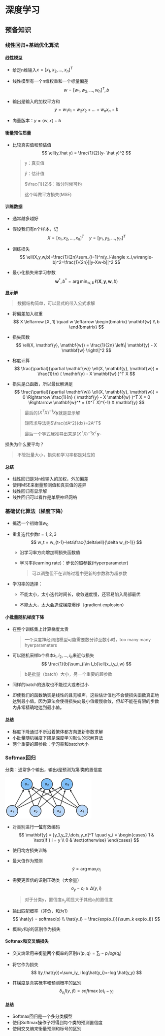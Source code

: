 # 深度学习

## 预备知识

### 线性回归+基础优化算法

#### 线性模型

- 给定n维输入$x = [x_1,x_2,\dots,x_n]^T$

- 线性模型有一个n维权重和一个标量偏差
  $$
  w = [w_1,w_2,\dots,w_n]^T,b
  $$

- 输出是输入的加权平方和
  $$
  y=w_1x_1+w_2x_2+\dots+w_nx_n+b
  $$

- 向量版本：$y=\langle w,x\rangle+b$

#### 衡量预估质量

- 比较真实值和预估值
  $$
  \ell(y,\hat y) = \frac{1}{2}(y- \hat y)^2
  $$

  > y：真实值
  >
  > $\hat y$：估计值
  >
  > $\frac{1}{2}$：微分时候可约
  >
  > 这个叫做平方损失(MSE)

#### 训练数据

- 通常越多越好

- 假设我们有n个样本，记
  $$
  X = [x_1,x_2,\dots,x_n]^T \quad y = [y_1,y_2,\dots,y_n]^T  
  $$

- 训练损失
  $$
  \ell(X,y,w,b)=\frac{1}{2n}\sum_{i=1}^n(y_i-\langle x_i,w\rangle-b)^2=\frac{1}{2n}||y-Xw-b||^2
  $$

- 最小化损失来学习参数
  $$
  \mathbf{w}^*, b^* = \arg \min_{w, b} \, \ell(\mathbf{X}, \mathbf{y}, \mathbf{w}, b)
  $$
  

**显示解**

> 数据结构简单，可以显式的带入公式求解

- 将偏差加入权重
  $$
  X \leftarrow [X, 1] \quad w \leftarrow \begin{bmatrix} \mathbf{w} \\ b \end{bmatrix} 
  $$
  
- 损失函数  
  $$
  \ell(X, \mathbf{y}, \mathbf{w}) = \frac{1}{2n} \left\| \mathbf{y} - X \mathbf{w} \right\|^2
  $$

- 梯度计算
  $$
  \frac{\partial}{\partial \mathbf{w}} \ell(X, \mathbf{y}, \mathbf{w}) = \frac{1}{n} ( \mathbf{y} - X \mathbf{w} )^T X
  $$

- 损失是凸函数，所以最优解满足  
  $$
  \frac{\partial}{\partial \mathbf{w}} \ell(X, \mathbf{y}, \mathbf{w}) = 0
  \Rightarrow \frac{1}{n} ( \mathbf{y} - X \mathbf{w} )^T X = 0
  \Rightarrow \mathbf{w}^* = (X^T X)^{-1} X \mathbf{y}
  $$
  
  > 最后的$(X^T X)^{-1} X \mathbf{y}$就是显示解
  >
  > 矩阵求导法则$\frac{dA^2}{dx}=2A^T$
  >
  > 最后一个等式我推导出来是$(X^T X)^{-1} X^T \mathbf{y}$- 

损失为什么要平均？

> 不管批量大小，损失和学习率都是对应的

#### 总结

- 线性回归是对n维输入的加权，外加偏差
- 使用MSE来衡量预测值和真实值的差异
- 线性回归有显示解
- 线性回归可以看作是单层神经网络

### 基础优化算法（梯度下降）

- 挑选一个初始值$w_0$

- 重复迭代参数$t=1,2,3$
  $$
  w_t = w_{t-1}-\eta\frac{\delta\ell}{\delta w_{t-1}}
  $$

  - 沿学习率方向增加啊损失函数值
  
  - 学习率(learning rate)：步长的超参数(Hyperparameter)
  
    > 可以调整但不在训练过程中更新的参数称为超参数
  
- 学习率的选择：

  - 不能太小，太小迭代时间长，收敛速度慢，还容易陷入局部最优

  - 不能太大，太大会造成梯度爆炸（gradient explosion）

#### 小批量随机梯度下降

- 在整个训练集上计算梯度太贵

  > 一个深度神经网络模型可能需要数分钟至数小时，too many many hyerparameters

- 可以随机采样b个样本$i_1,i_2,\dots,i_b$来近似损失
  $$
  \frac{1}{b}\sum_{i\in I_b}\ell(x_i,y_i,w)
  $$

  > b是批量（batch）大小，另一个重要的超参数

- 同样的batch的选取也不能过大或者过小

- 即使我们的函数确实是线性的且无噪声，这些估计值也不会使损失函数真正地达到最小值。因为算法会使得损失向最小值缓慢收敛，但却不能在有限的步数内非常精确地达到最小值。


#### 总结

- 梯度下降通过不断沿着繁体都方向更新参数求解
- 小批量随机梯度下降是深度学习默认的求解算法
- 两个重要的超参数：学习率和batch大小

### Softmax回归

分类：通常多个输出，输出$i$是预测为第$i$类的置信度



<img src="image/image-20241112174954985.png" alt="image-20241112174954985" style="zoom:40%;" />

- 对类别进行**一位**有效编码
  $$
  \mathbf{y} = [y_1,y_2,\dots,y_n]^T \quad y_i = \begin{cases} 
        1 & \text{if } i = y \\ 
        0 & \text{otherwise} 
     \end{cases}
  $$

- 使用均方损失训练

- 最大值作为预测
  $$
  \hat{y} = \arg \max_{i}o_i
  $$

- 需要更置信的识别正确类（大余量）
  $$
  o_y - o_i \geq \Delta(y,i)
  $$

  > 对于分类y，置信度$o_y$明显大于其他$o_i$的置信度

- 输出匹配概率（非负，和为1）
  $$
  \hat{y} = softmax(o) \\
  \hat{y_i} = \frac{exp(o_i)}{\sum_k exp(o_i)}
  $$

- 概率$y$和$\hat{y}$的区别作为损失

#### Softmax和交叉熵损失

- 交叉熵常用来衡量两个概率的区别$H(p,q)=\sum_i-p_ilog(q_i)$

- 将它作为损失
  $$
  l(y,\hat{y})=\sum_iy_i log\hat{y_i}=-log \hat{y_y}
  $$

- 其梯度是真实概率和预测概率的区别
  $$
  \delta_{o_i}l(y,\hat{y})=soft\max(o)_i-y_i
  $$

#### 总结

- Softmax回归是一个多分类模型
- 使用Softmax操作子将得到每个类的预测置信度
- 使用交叉熵来衡量预测和标号的区别